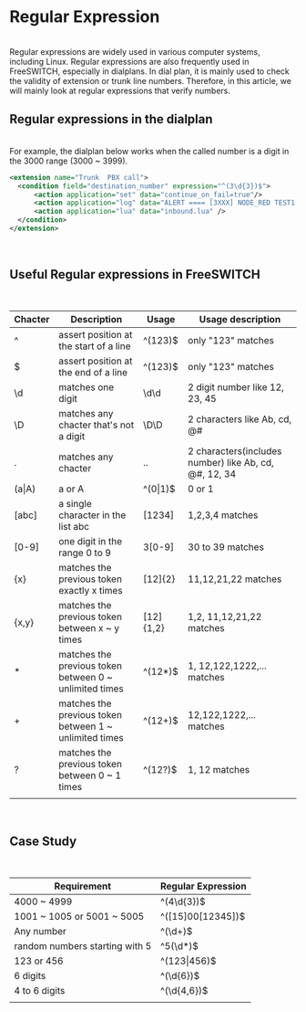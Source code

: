 # Regular Expression

<br>
Regular expressions are widely used in various computer systems, including Linux.
Regular expressions are also frequently used in FreeSWITCH, especially in dialplans.
In dial plan, it is mainly used to check the validity of extension or trunk line numbers. Therefore, in this article, we will mainly look at regular expressions that verify numbers.

<br>

## Regular expressions in the dialplan

<br>
For example, the dialplan below works when the called number is a digit in the 3000 range (3000 ~ 3999).
<br>

```xml
<extension name="Trunk  PBX call">
  <condition field="destination_number" expression="^(3\d{3})$">
      <action application="set" data="continue_on_fail=true"/>
      <action application="log" data="ALERT ==== [3XXX] NODE_RED TEST1 START ==== "/>
      <action application="lua" data="inbound.lua" />
  </condition>
</extension>
```

<br>

## Useful Regular expressions in FreeSWITCH

<br>

|Chacter|Description|Usage|Usage description|
|--|--|--|--|
|^|assert position at the start of a line|^(123)$|only "123" matches|
|$|assert position at the end of a line|^(123)$|only "123" matches|
|\d|matches one digit|\d\d|2 digit number like 12, 23, 45|
|\D|matches any chacter that's not a digit|\D\D|2 characters like Ab, cd, @#|
|.|matches any chacter|..|2 characters(includes number) like Ab, cd, @#, 12, 34|
|(a\|A)|a or A|^(0\|1)$ |0 or 1 |
|[abc]|a single character in the list abc|[1234]| 1,2,3,4 matches|
|[0-9]|one digit in the range  0 to 9|3[0-9]|30 to 39 matches|
|{x}|matches the previous token exactly x times|[12]{2}|11,12,21,22 matches|
|{x,y}|matches the previous token between x ~ y times|[12]{1,2}|1,2, 11,12,21,22 matches|
|*|matches the previous token between 0 ~ unlimited times|^(12*)$|1, 12,122,1222,... matches|
|+|matches the previous token between 1 ~ unlimited times|^(12+)$|12,122,1222,... matches|
|?|matches the previous token between 0 ~ 1 times|^(12?)$|1, 12 matches|
|||||


<br>

## Case Study

<br>

|Requirement|Regular Expression|
|-----|-----|
| 4000 ~ 4999 | ^(4\d{3})$ |
| 1001 ~ 1005 or 5001 ~ 5005 | ^([15]00[12345])$ |
| Any number | ^(\d+)$ |
| random numbers starting with 5 | ^5(\d*)$ |
| 123 or 456 | ^(123\|456)$ |
| 6 digits |  ^(\d{6})$ |
|4 to 6 digits|  ^(\d{4,6})$ |
|||


<br>

